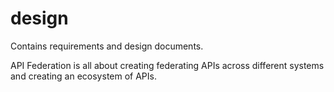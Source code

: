 # design
Contains requirements and design documents.

API Federation is all about creating federating APIs across different systems and creating an ecosystem of APIs.  

